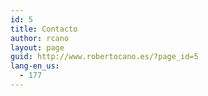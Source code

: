 ```yaml
---
id: 5
title: Contacto
author: rcano
layout: page
guid: http://www.robertocano.es/?page_id=5
lang-en_us:
  - 177
---
```

<div id='contact-form-5'>
</div>